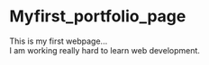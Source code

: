 # Myfirst_portfolio_page
This is my first webpage...</br>
I am working really hard to learn web development.
